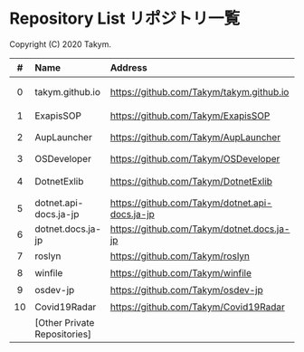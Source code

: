 # Repository List リポジトリ一覧
Copyright (C) 2020 Takym.

| # |Name                 |Address                                       |Status            |状態           |
|:-:|:--------------------|:---------------------------------------------|:-----------------|:--------------|
|  0|takym.github.io      |https://github.com/Takym/takym.github.io      |This Repo         |このリポジトリ  |
|  1|ExapisSOP            |https://github.com/Takym/ExapisSOP            |Developing        |開発継続中      |
|  2|AupLauncher          |https://github.com/Takym/AupLauncher          |No developing     |開発休止中      |
|  3|OSDeveloper          |https://github.com/Takym/OSDeveloper          |Closed            |終了           |
|  4|DotnetExlib          |https://github.com/Takym/DotnetExlib          |Moved to ExapisSOP|ExapisSOPへ移行|
|  5|dotnet.api-docs.ja-jp|https://github.com/Takym/dotnet.api-docs.ja-jp|Forked            |フォーク       |
|  6|dotnet.docs.ja-jp    |https://github.com/Takym/dotnet.docs.ja-jp    |Forked            |フォーク       |
|  7|roslyn               |https://github.com/Takym/roslyn               |Forked            |フォーク       |
|  8|winfile              |https://github.com/Takym/winfile              |Forked            |フォーク       |
|  9|osdev-jp             |https://github.com/Takym/osdev-jp             |Forked            |フォーク       |
| 10|Covid19Radar         |https://github.com/Takym/Covid19Radar         |Forked            |フォーク       |
|   |[Other Private Repositories]|
